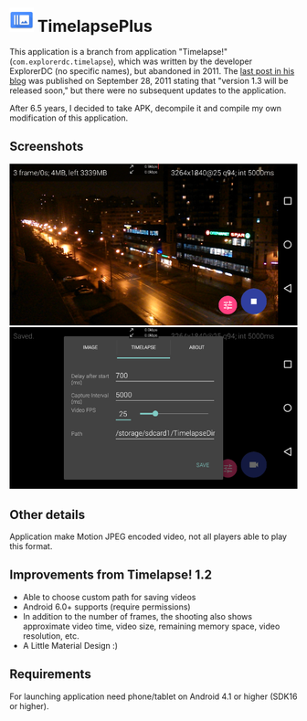 # <img src="app/src/main/res/mipmap-mdpi/ic_launcher.png" alt="" width="42" height="42" /> TimelapsePlus

This application is a branch from application "Timelapse!" (`com.explorerdc.timelapse`), which was written by the developer ExplorerDC (no specific names), but abandoned in 2011. The [last post in his blog](http://explorerdc.blogspot.ru/) was published on September 28, 2011 stating that "version 1.3 will be released soon," but there were no subsequent updates to the application.

After 6.5 years, I decided to take APK, decompile it and compile my own modification of this application.

## Screenshots
![Recording](images/recording.png)
![Settings](images/settings.png)

## Other details
Application make Motion JPEG encoded video, not all players able to play this format.

## Improvements from Timelapse! 1.2
* Able to choose custom path for saving videos
* Android 6.0+ supports (require permissions)
* In addition to the number of frames, the shooting also shows approximate video time, video size, remaining memory space, video resolution, etc.
* A Little Material Design :)

## Requirements
For launching application need phone/tablet on Android 4.1 or higher (SDK16 or higher).
